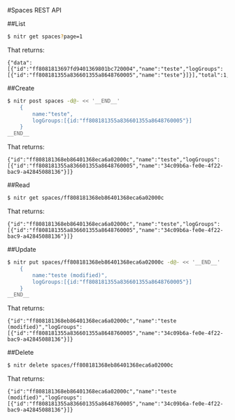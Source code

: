 #Spaces REST API


##List

``` bash
$ nitr get spaces?page=1
```

That returns:

```
{"data":[{"id":"ff8081813697fd9401369801bc720004","name":"teste","logGroups":[{"id":"ff808181355a836601355a8648760005","name":"teste"}]}],"total":1,"page":1,"pageSize":10}
```

##Create

``` bash
$ nitr post spaces -d@- << '__END__' 
    {
        name:"teste",
        logGroups:[{id:"ff808181355a836601355a8648760005"}]
    }
__END__
```

That returns:

```
{"id":"ff808181368eb86401368eca6a02000c","name":"teste","logGroups":[{"id":"ff808181355a836601355a8648760005","name":"34c09b6a-fe0e-4f22-bac9-a42845088136"}]}
```

##Read

``` bash
$ nitr get spaces/ff808181368eb86401368eca6a02000c
```

That returns:

```
{"id":"ff808181368eb86401368eca6a02000c","name":"teste","logGroups":[{"id":"ff808181355a836601355a8648760005","name":"34c09b6a-fe0e-4f22-bac9-a42845088136"}]}
```

##Update

``` bash
$ nitr put spaces/ff808181368eb86401368eca6a02000c -d@- << '__END__' 
    {
        name:"teste (modified)",
        logGroups:[{id:"ff808181355a836601355a8648760005"}]
    }
__END__
```

That returns:

```
{"id":"ff808181368eb86401368eca6a02000c","name":"teste (modified)","logGroups":[{"id":"ff808181355a836601355a8648760005","name":"34c09b6a-fe0e-4f22-bac9-a42845088136"}]}
```

##Delete

``` bash
$ nitr delete spaces/ff808181368eb86401368eca6a02000c
```

That returns:

```
{"id":"ff808181368eb86401368eca6a02000c","name":"teste (modified)","logGroups":[{"id":"ff808181355a836601355a8648760005","name":"34c09b6a-fe0e-4f22-bac9-a42845088136"}]}
```
